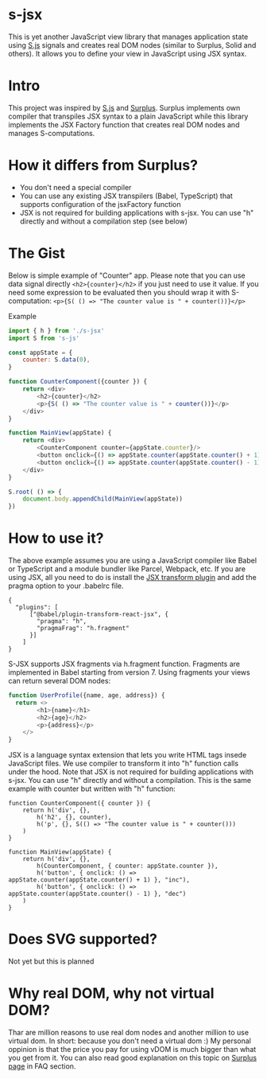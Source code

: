 # s-jsx
This is yet another JavaScript view library that manages application state using [S.js](https://github.com/adamhaile/S) signals and creates real DOM nodes (similar to Surplus, Solid and others).
It allows you to define your view in JavaScript using JSX syntax.

# Intro
This project was inspired by [S.js](https://github.com/adamhaile/S) and [Surplus](https://github.com/adamhaile/surplus).
Surplus implements own compiler that transpiles JSX syntax to a plain JavaScript while this library implements the JSX Factory function that creates real DOM nodes and manages S-computations. 

# How it differs from Surplus?
- You don't need a special compiler
- You can use any existing JSX transpilers (Babel, TypeScript) that supports configuration of the jsxFactory function
- JSX is not required for building applications with s-jsx. You can use "h" directly and without a compilation step (see below)

# The Gist

Below is simple example of "Counter" app. Please note that you can use data signal directly `<h2>{counter}</h2>` if you just need to use it value. 
If you need some expression to be evaluated then you should wrap it with S-computation: 
`<p>{S( () => "The counter value is " + counter())}</p>`

Example

```javascript
import { h } from './s-jsx'
import S from 's-js'

const appState = {
    counter: S.data(0),
}

function CounterComponent({counter }) {
    return <div>        
        <h2>{counter}</h2>
        <p>{S( () => "The counter value is " + counter())}</p>
    </div>
}

function MainView(appState) {
    return <div>
        <CounterComponent counter={appState.counter}/>
        <button onclick={() => appState.counter(appState.counter() + 1)}>inc</button>
        <button onclick={() => appState.counter(appState.counter() - 1)}>dec</button>
    </div>
}

S.root( () => {
    document.body.appendChild(MainView(appState))
})
```
# How to use it?
The above example assumes you are using a JavaScript compiler like Babel or TypeScript and a module bundler like Parcel, Webpack, etc. If you are using JSX, all you need to do is install the [JSX transform plugin](https://babeljs.io/docs/en/babel-plugin-transform-react-jsx) and add the pragma option to your .babelrc file.
```
{
  "plugins": [
      ["@babel/plugin-transform-react-jsx", {
        "pragma": "h", 
        "pragmaFrag": "h.fragment"
      }]
    ]  
}
```
S-JSX supports JSX fragments via h.fragment function. Fragments are implemented in Babel starting from version 7. 
Using fragments your views can return several DOM nodes:
```JavaScript
function UserProfile({name, age, address}) {
  return <>
        <h1>{name}</h1>
        <h2>{age}</h2>
        <p>{address}</p>
    </>
}
```

JSX is a language syntax extension that lets you write HTML tags insede JavaScript files. We use compiler to transform it 
into "h" function calls under the hood. Note that JSX is not required for building applications with s-jsx.
You can use "h" directly and without a compilation. This is the same example with counter but written with "h" function:

```
function CounterComponent({ counter }) {
    return h('div', {},
        h('h2', {}, counter),
        h('p', {}, S(() => "The counter value is " + counter()))
    )
}

function MainView(appState) {
    return h('div', {},
        h(CounterComponent, { counter: appState.counter }),
        h('button', { onclick: () => appState.counter(appState.counter() + 1) }, "inc"),
        h('button', { onclick: () => appState.counter(appState.counter() - 1) }, "dec")
    )
}
```


# Does SVG supported?
Not yet but this is planned

# Why real DOM, why not virtual DOM?
Thar are million reasons to use real dom nodes and another million to use virtual dom.
In short:  because you don't need a virtual dom :)
My personal oppinion is that the price you pay for using vDOM is much bigger than what you get from it.
You can also read good explanation on this topic on [Surplus page](https://github.com/adamhaile/surplus) in FAQ section.
